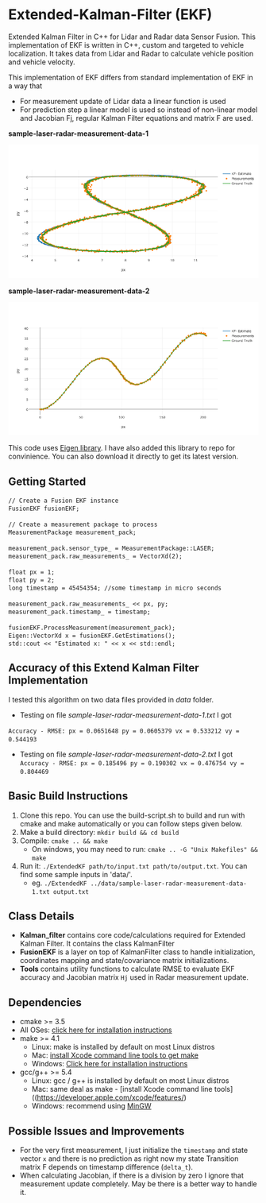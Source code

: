# Extended-Kalman-Filter (EKF)

Extended Kalman Filter in C++ for Lidar and Radar data Sensor Fusion. This implementation of EKF is written in C++, custom and targeted to vehicle localization. It takes data from Lidar and Radar to calculate vehicle position and vehicle velocity.

This implementation of EKF differs from standard implementation of EKF in a way that
- For measurement update of Lidar data a linear function is used
- For prediction step a linear model is used so instead of non-linear model and Jacobian Fj, regular Kalman Filter equations and matrix F are used. 


**sample-laser-radar-measurement-data-1**

![data1](visualization/data1_plot.png)

**sample-laser-radar-measurement-data-2**

![data1](visualization/data2_plot.png)

This code uses [Eigen library](https://d17h27t6h515a5.cloudfront.net/topher/2017/March/58b7604e_eigen/eigen.zip). I have also added this library to repo for convinience. You can also download it directly to get its latest version.

## Getting Started

```
// Create a Fusion EKF instance
FusionEKF fusionEKF;

// Create a measurement package to process
MeasurementPackage measurement_pack;

measurement_pack.sensor_type_ = MeasurementPackage::LASER;
measurement_pack.raw_measurements_ = VectorXd(2);

float px = 1;
float py = 2;
long timestamp = 45454354; //some timestamp in micro seconds

measurement_pack.raw_measurements_ << px, py;
measurement_pack.timestamp_ = timestamp;

fusionEKF.ProcessMeasurement(measurement_pack);
Eigen::VectorXd x = fusionEKF.GetEstimations();
std::cout << "Estimated x: " << x << std::endl;
```

## Accuracy of this Extend Kalman Filter Implementation

I tested this algorithm on two data files provided in _data_ folder. 

- Testing on file _sample-laser-radar-measurement-data-1.txt_ I got 

``
Accuracy - RMSE:
px = 0.0651648
py = 0.0605379
vx = 0.533212
vy = 0.544193
``

- Testing on file _sample-laser-radar-measurement-data-2.txt_ I got
``
Accuracy - RMSE:
px = 0.185496
py = 0.190302
vx = 0.476754
vy = 0.804469
``

## Basic Build Instructions

1. Clone this repo. You can use the build-script.sh to build and run with cmake and make automatically or you can follow steps given below.
2. Make a build directory: `mkdir build && cd build`
3. Compile: `cmake .. && make` 
   * On windows, you may need to run: `cmake .. -G "Unix Makefiles" && make`
4. Run it: `./ExtendedKF path/to/input.txt path/to/output.txt`. You can find
   some sample inputs in 'data/'.
    - eg. `./ExtendedKF ../data/sample-laser-radar-measurement-data-1.txt output.txt`

## Class Details

- **Kalman_filter** contains core code/calculations required for Extended Kalman Filter. It contains the class KalmanFilter 
- **FusionEKF** is a layer on top of KalmanFilter class to handle initialization, coordinates mapping and state/covariance matrix initializations.
- **Tools** contains utility functions to calculate RMSE to evaluate EKF accuracy and Jacobian matrix `Hj` used in Radar measurement update.


## Dependencies

* cmake >= 3.5
 * All OSes: [click here for installation instructions](https://cmake.org/install/)
* make >= 4.1
  * Linux: make is installed by default on most Linux distros
  * Mac: [install Xcode command line tools to get make](https://developer.apple.com/xcode/features/)
  * Windows: [Click here for installation instructions](http://gnuwin32.sourceforge.net/packages/make.htm)
* gcc/g++ >= 5.4
  * Linux: gcc / g++ is installed by default on most Linux distros
  * Mac: same deal as make - [install Xcode command line tools]((https://developer.apple.com/xcode/features/)
  * Windows: recommend using [MinGW](http://www.mingw.org/)
  
## Possible Issues and Improvements
- For the very first measurement, I just initialize the `timestamp` and state vector `x` and there is no prediction as right now my state Transition matrix F depends on timestamp difference (`delta_t`). 
- When calculating Jacobian, if there is a division by zero I ignore that measurement update completely. May be there is a better way to handle it.

